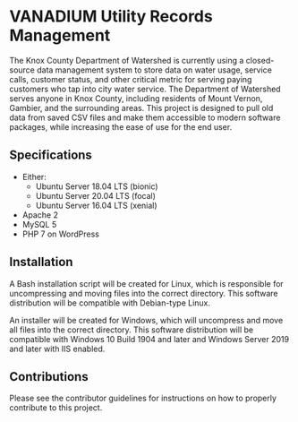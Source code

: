# VANADIUM Utility Records Management

The Knox County Department of Watershed is currently using a closed-source data management system to store data on water usage, service calls, customer status, and other critical metric for serving paying customers who tap into city water service. The Department of Watershed serves anyone in Knox County, including residents of Mount Vernon, Gambier, and the surrounding areas. This project is designed to pull old data from saved CSV files and make them accessible to modern software packages, while increasing the ease of use for the end user.

## Specifications

- Either:
  + Ubuntu Server 18.04 LTS (bionic)
  + Ubuntu Server 20.04 LTS (focal)
  + Ubuntu Server 16.04 LTS (xenial)
- Apache 2
- MySQL 5
- PHP 7 on WordPress

## Installation

A Bash installation script will be created for Linux, which is responsible for uncompressing and moving files into the correct directory. This software distribution will be compatible with Debian-type Linux.

An installer will be created for Windows, which will uncompress and move all files into the correct directory. This software distribution will be compatible with Windows 10 Build 1904 and later and Windows Server 2019 and later with IIS enabled.

## Contributions

Please see the contributor guidelines for instructions on how to properly contribute to this project.
